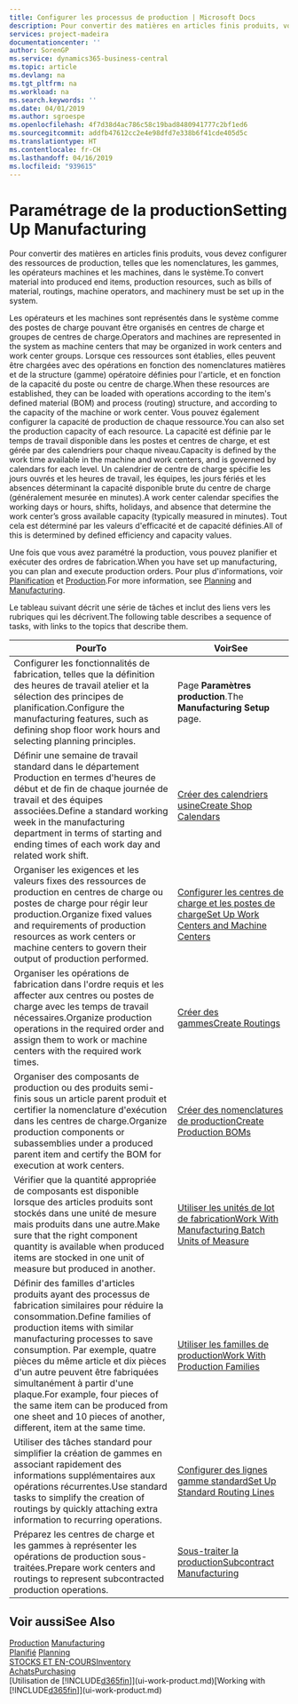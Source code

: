 ```yaml
---
title: Configurer les processus de production | Microsoft Docs
description: Pour convertir des matières en articles finis produits, vous devez configurer des ressources de production, telles que les nomenclatures, les gammes, les opérateurs machines et les machines, dans le système.
services: project-madeira
documentationcenter: ''
author: SorenGP
ms.service: dynamics365-business-central
ms.topic: article
ms.devlang: na
ms.tgt_pltfrm: na
ms.workload: na
ms.search.keywords: ''
ms.date: 04/01/2019
ms.author: sgroespe
ms.openlocfilehash: 4f7d38d4ac786c58c19bad8480941777c2bf1ed6
ms.sourcegitcommit: addfb47612cc2e4e98dfd7e338b6f41cde405d5c
ms.translationtype: HT
ms.contentlocale: fr-CH
ms.lasthandoff: 04/16/2019
ms.locfileid: "939615"
---
```

# <a name="setting-up-manufacturing"></a><span data-ttu-id="73d53-103">Paramétrage de la production</span><span class="sxs-lookup"><span data-stu-id="73d53-103">Setting Up Manufacturing</span></span>
<span data-ttu-id="73d53-104">Pour convertir des matières en articles finis produits, vous devez configurer des ressources de production, telles que les nomenclatures, les gammes, les opérateurs machines et les machines, dans le système.</span><span class="sxs-lookup"><span data-stu-id="73d53-104">To convert material into produced end items, production resources, such as bills of material, routings, machine operators, and machinery must be set up in the system.</span></span>

<span data-ttu-id="73d53-105">Les opérateurs et les machines sont représentés dans le système comme des postes de charge pouvant être organisés en centres de charge et groupes de centres de charge.</span><span class="sxs-lookup"><span data-stu-id="73d53-105">Operators and machines are represented in the system as machine centers that may be organized in work centers and work center groups.</span></span> <span data-ttu-id="73d53-106">Lorsque ces ressources sont établies, elles peuvent être chargées avec des opérations en fonction des nomenclatures matières et de la structure (gamme) opératoire définies pour l'article, et en fonction de la capacité du poste ou centre de charge.</span><span class="sxs-lookup"><span data-stu-id="73d53-106">When these resources are established, they can be loaded with operations according to the item's defined material (BOM) and process (routing) structure, and according to the capacity of the machine or work center.</span></span> <span data-ttu-id="73d53-107">Vous pouvez également configurer la capacité de production de chaque ressource.</span><span class="sxs-lookup"><span data-stu-id="73d53-107">You can also set the production capacity of each resource.</span></span> <span data-ttu-id="73d53-108">La capacité est définie par le temps de travail disponible dans les postes et centres de charge, et est gérée par des calendriers pour chaque niveau.</span><span class="sxs-lookup"><span data-stu-id="73d53-108">Capacity is defined by the work time available in the machine and work centers, and is governed by calendars for each level.</span></span> <span data-ttu-id="73d53-109">Un calendrier de centre de charge spécifie les jours ouvrés et les heures de travail, les équipes, les jours fériés et les absences déterminant la capacité disponible brute du centre de charge (généralement mesurée en minutes).</span><span class="sxs-lookup"><span data-stu-id="73d53-109">A work center calendar specifies the working days or hours, shifts, holidays, and absence that determine the work center’s gross available capacity (typically measured in minutes).</span></span> <span data-ttu-id="73d53-110">Tout cela est déterminé par les valeurs d'efficacité et de capacité définies.</span><span class="sxs-lookup"><span data-stu-id="73d53-110">All of this is determined by defined efficiency and capacity values.</span></span>  

<span data-ttu-id="73d53-111">Une fois que vous avez paramétré la production, vous pouvez planifier et exécuter des ordres de fabrication.</span><span class="sxs-lookup"><span data-stu-id="73d53-111">When you have set up manufacturing, you can plan and execute production orders.</span></span> <span data-ttu-id="73d53-112">Pour plus d'informations, voir [Planification](production-planning.md) et [Production](production-manage-manufacturing.md).</span><span class="sxs-lookup"><span data-stu-id="73d53-112">For more information, see [Planning](production-planning.md) and [Manufacturing](production-manage-manufacturing.md).</span></span>  

 <span data-ttu-id="73d53-113">Le tableau suivant décrit une série de tâches et inclut des liens vers les rubriques qui les décrivent.</span><span class="sxs-lookup"><span data-stu-id="73d53-113">The following table describes a sequence of tasks, with links to the topics that describe them.</span></span>   

|<span data-ttu-id="73d53-114">**Pour**</span><span class="sxs-lookup"><span data-stu-id="73d53-114">**To**</span></span>|<span data-ttu-id="73d53-115">**Voir**</span><span class="sxs-lookup"><span data-stu-id="73d53-115">**See**</span></span>|  
|------------|-------------|  
|<span data-ttu-id="73d53-116">Configurer les fonctionnalités de fabrication, telles que la définition des heures de travail atelier et la sélection des principes de planification.</span><span class="sxs-lookup"><span data-stu-id="73d53-116">Configure the manufacturing features, such as defining shop floor work hours and selecting planning principles.</span></span>|<span data-ttu-id="73d53-117">Page **Paramètres production**.</span><span class="sxs-lookup"><span data-stu-id="73d53-117">The **Manufacturing Setup** page.</span></span>|  
|<span data-ttu-id="73d53-118">Définir une semaine de travail standard dans le département Production en termes d'heures de début et de fin de chaque journée de travail et des équipes associées.</span><span class="sxs-lookup"><span data-stu-id="73d53-118">Define a standard working week in the manufacturing department in terms of starting and ending times of each work day and related work shift.</span></span>|[<span data-ttu-id="73d53-119">Créer des calendriers usine</span><span class="sxs-lookup"><span data-stu-id="73d53-119">Create Shop Calendars</span></span>](production-how-to-create-work-center-calendars.md)|  
|<span data-ttu-id="73d53-120">Organiser les exigences et les valeurs fixes des ressources de production en centres de charge ou postes de charge pour régir leur production.</span><span class="sxs-lookup"><span data-stu-id="73d53-120">Organize fixed values and requirements of production resources as work centers or machine centers to govern their output of production performed.</span></span>|[<span data-ttu-id="73d53-121">Configurer les centres de charge et les postes de charge</span><span class="sxs-lookup"><span data-stu-id="73d53-121">Set Up Work Centers and Machine Centers</span></span>](production-how-to-set-up-work-and-machine-centers.md)|
|<span data-ttu-id="73d53-122">Organiser les opérations de fabrication dans l'ordre requis et les affecter aux centres ou postes de charge avec les temps de travail nécessaires.</span><span class="sxs-lookup"><span data-stu-id="73d53-122">Organize production operations in the required order and assign them to work or machine centers with the required work times.</span></span>|[<span data-ttu-id="73d53-123">Créer des gammes</span><span class="sxs-lookup"><span data-stu-id="73d53-123">Create Routings</span></span>](production-how-to-create-routings.md)|
|<span data-ttu-id="73d53-124">Organiser des composants de production ou des produits semi-finis sous un article parent produit et certifier la nomenclature d'exécution dans les centres de charge.</span><span class="sxs-lookup"><span data-stu-id="73d53-124">Organize production components or subassemblies under a produced parent item and certify the BOM for execution at work centers.</span></span>|[<span data-ttu-id="73d53-125">Créer des nomenclatures de production</span><span class="sxs-lookup"><span data-stu-id="73d53-125">Create Production BOMs</span></span>](production-how-to-create-production-boms.md)|
|<span data-ttu-id="73d53-126">Vérifier que la quantité appropriée de composants est disponible lorsque des articles produits sont stockés dans une unité de mesure mais produits dans une autre.</span><span class="sxs-lookup"><span data-stu-id="73d53-126">Make sure that the right component quantity is available when produced items are stocked in one unit of measure but produced in another.</span></span>|[<span data-ttu-id="73d53-127">Utiliser les unités de lot de fabrication</span><span class="sxs-lookup"><span data-stu-id="73d53-127">Work With Manufacturing Batch Units of Measure</span></span>](production-how-to-use-the-manufacturing-batch-unit-of-measure.md)|  
|<span data-ttu-id="73d53-128">Définir des familles d'articles produits ayant des processus de fabrication similaires pour réduire la consommation.</span><span class="sxs-lookup"><span data-stu-id="73d53-128">Define families of production items with similar manufacturing processes to save consumption.</span></span> <span data-ttu-id="73d53-129">Par exemple, quatre pièces du même article et dix pièces d'un autre peuvent être fabriquées simultanément à partir d'une plaque.</span><span class="sxs-lookup"><span data-stu-id="73d53-129">For example, four pieces of the same item can be produced from one sheet and 10 pieces of another, different, item at the same time.</span></span>|[<span data-ttu-id="73d53-130">Utiliser les familles de production</span><span class="sxs-lookup"><span data-stu-id="73d53-130">Work With Production Families</span></span>](production-how-work-family.md)|
|<span data-ttu-id="73d53-131">Utiliser des tâches standard pour simplifier la création de gammes en associant rapidement des informations supplémentaires aux opérations récurrentes.</span><span class="sxs-lookup"><span data-stu-id="73d53-131">Use standard tasks to simplify the creation of routings by quickly attaching extra information to recurring operations.</span></span>|[<span data-ttu-id="73d53-132">Configurer des lignes gamme standard</span><span class="sxs-lookup"><span data-stu-id="73d53-132">Set Up Standard Routing Lines</span></span>](production-how-set-up-standard-routing-lines.md)|  
|<span data-ttu-id="73d53-133">Préparez les centres de charge et les gammes à représenter les opérations de production sous-traitées.</span><span class="sxs-lookup"><span data-stu-id="73d53-133">Prepare work centers and routings to represent subcontracted production operations.</span></span>|[<span data-ttu-id="73d53-134">Sous-traiter la production</span><span class="sxs-lookup"><span data-stu-id="73d53-134">Subcontract Manufacturing</span></span>](production-how-to-subcontract-manufacturing.md)|  

## <a name="see-also"></a><span data-ttu-id="73d53-135">Voir aussi</span><span class="sxs-lookup"><span data-stu-id="73d53-135">See Also</span></span>
<span data-ttu-id="73d53-136">[Production](production-manage-manufacturing.md)  </span><span class="sxs-lookup"><span data-stu-id="73d53-136">[Manufacturing](production-manage-manufacturing.md)  </span></span>  
<span data-ttu-id="73d53-137">[Planifié](production-planning.md) </span><span class="sxs-lookup"><span data-stu-id="73d53-137">[Planning](production-planning.md) </span></span>  
[<span data-ttu-id="73d53-138">STOCKS ET EN-COURS</span><span class="sxs-lookup"><span data-stu-id="73d53-138">Inventory</span></span>](inventory-manage-inventory.md)  
[<span data-ttu-id="73d53-139">Achats</span><span class="sxs-lookup"><span data-stu-id="73d53-139">Purchasing</span></span>](purchasing-manage-purchasing.md)  
<span data-ttu-id="73d53-140">[Utilisation de [!INCLUDE[d365fin](includes/d365fin_md.md)]](ui-work-product.md)</span><span class="sxs-lookup"><span data-stu-id="73d53-140">[Working with [!INCLUDE[d365fin](includes/d365fin_md.md)]](ui-work-product.md)</span></span>
